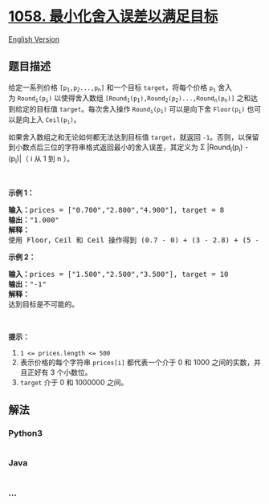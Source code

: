 # [1058. 最小化舍入误差以满足目标](https://leetcode-cn.com/problems/minimize-rounding-error-to-meet-target)

[English Version](/solution/1000-1099/1058.Minimize%20Rounding%20Error%20to%20Meet%20Target/README_EN.md)

## 题目描述

<!-- 这里写题目描述 -->
<p>给定一系列价格 <code>[p<sub>1</sub>,p<sub>2</sub>...,p<sub>n</sub>]</code> 和一个目标 <code>target</code>，将每个价格 <code>p<sub>i</sub></code> 舍入为 <code>Round<sub>i</sub>(p<sub>i</sub>)</code> 以使得舍入数组 <code>[Round<sub>1</sub>(p<sub>1</sub>),Round<sub>2</sub>(p<sub>2</sub>)...,Round<sub>n</sub>(p<sub>n</sub>)]</code> 之和达到给定的目标值 <code>target</code>。每次舍入操作 <code>Round<sub>i</sub>(p<sub>i</sub>)</code> 可以是向下舍 <code>Floor(p<sub>i</sub>)</code> 也可以是向上入 <code>Ceil(p<sub>i</sub>)</code>。</p>

<p>如果舍入数组之和无论如何都无法达到目标值 <code>target</code>，就返回 <code>-1</code>。否则，以保留到小数点后三位的字符串格式返回最小的舍入误差，其定义为 Σ |Round<sub>i</sub>(p<sub>i</sub>) - (p<sub>i</sub>)|（ i 从 1 到 n ）。</p>

<p> </p>

<p><strong>示例 1：</strong></p>

<pre><strong>输入：</strong>prices = ["0.700","2.800","4.900"], target = 8
<strong>输出：</strong>"1.000"
<strong>解释： </strong>
使用 Floor，Ceil 和 Ceil 操作得到 (0.7 - 0) + (3 - 2.8) + (5 - 4.9) = 0.7 + 0.2 + 0.1 = 1.0 。
</pre>

<p><strong>示例 2：</strong></p>

<pre><strong>输入：</strong>prices = ["1.500","2.500","3.500"], target = 10
<strong>输出：</strong>"-1"
<strong>解释：</strong>
达到目标是不可能的。</pre>

<p> </p>

<p><strong>提示：</strong></p>

<ol>
	<li><code>1 <= prices.length <= 500</code></li>
	<li>表示价格的每个字符串 <code>prices[i]</code> 都代表一个介于 0 和 1000 之间的实数，并且正好有 3 个小数位。</li>
	<li><code>target</code> 介于 0 和 1000000 之间。</li>
</ol>

## 解法

<!-- 这里可写通用的实现逻辑 -->

<!-- tabs:start -->

### **Python3**

<!-- 这里可写当前语言的特殊实现逻辑 -->

```python

```

### **Java**

<!-- 这里可写当前语言的特殊实现逻辑 -->

```java

```

### **...**

```

```

<!-- tabs:end -->
